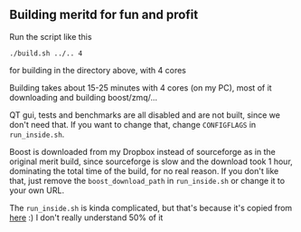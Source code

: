 Building meritd for fun and profit
-----

Run the script like this

```
./build.sh ../.. 4
```

for building in the directory above, with 4 cores

Building takes about 15-25 minutes with 4 cores (on my PC), most of it downloading and building boost/zmq/...

QT gui, tests and benchmarks are all disabled and are not built, since we don't need that. If you want to change that, change `CONFIGFLAGS` in `run_inside.sh`.

Boost is downloaded from my Dropbox instead of sourceforge as in the original merit build, since sourceforge is slow and the download took 1 hour, dominating the total time of the build, for no real reason. If you don't like that, just remove the `boost_download_path` in `run_inside.sh` or change it to your own URL.

The `run_inside.sh` is kinda complicated, but that's because it's copied from [here](https://github.com/merit/merit/blob/master/contrib/gitian-descriptors/gitian-linux.yml) :) I don't really understand 50% of it
